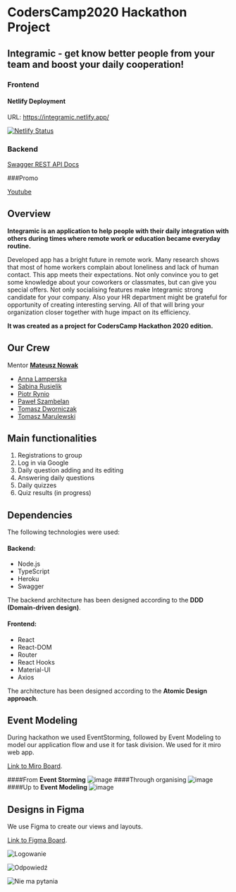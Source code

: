 # CodersCamp2020 Hackathon Project
## Integramic - get know better people from your team and boost your daily cooperation!

### Frontend

#### Netlify Deployment

URL: https://integramic.netlify.app/

[![Netlify Status](https://api.netlify.com/api/v1/badges/b58805a5-da13-46ca-8d7c-50d62b0577c0/deploy-status)](https://app.netlify.com/sites/integramic/deploys)

### Backend

[Swagger REST API Docs](https://coderscamp2020-hackathon.herokuapp.com/rest-api-docs/)

###Promo

[Youtube](https://www.youtube.com/watch?v=cMXqoFkhxF0&ab_channel=SabinaRusielik)

## Overview

**Integramic is an application to help people with their daily integration with others during times where remote work or education became everyday routine.**

Developed app has a bright future in remote work. Many research shows that most of home workers complain about loneliness and lack of human contact. This app meets their expectations. Not only convince you to get some knowledge about your coworkers or classmates, but can give you special offers. Not only socialising features make Integramic strong candidate for your company. Also your HR department might be grateful for opportunity of creating interesting serving. All of that will bring your organization closer together with huge impact on its efficiency.

**It was created as a project for CodersCamp Hackathon 2020 edition.**


## Our Crew

Mentor **[Mateusz Nowak](https://github.com/nowakprojects)**

- [Anna Lamperska](https://github.com/lamparina)
- [Sabina Rusielik](https://github.com/sabinarusielik)
- [Piotr Rynio](https://github.com/PiotrWR)
- [Paweł Szambelan](https://github.com/Szambelan)
- [Tomasz Dworniczak](https://github.com/tomdworniczak)
- [Tomasz Marulewski](https://github.com/tomaszmaruvl)


## Main functionalities

1. Registrations to group
2. Log in via Google
3. Daily question adding and its editing
4. Answering daily questions
5. Daily quizzes
6. Quiz results (in progress)

## Dependencies

The following technologies were used:

#### Backend:
- Node.js
- TypeScript
- Heroku
- Swagger

The backend architecture has been designed according to the **DDD (Domain-driven design)**.

#### Frontend:
- React
- React-DOM
- Router
- React Hooks
- Material-UI
- Axios

The architecture has been designed according to the **Atomic Design approach**.


## Event Modeling

During hackathon we used EventStorming, followed by Event Modeling to model our application flow and use it for task division.
We used for it miro web app.

[Link to Miro Board](https://miro.com/app/board/o9J_lIW4jG4=/).


####From **Event Storming**
![image](https://user-images.githubusercontent.com/31566345/116238644-ea546d80-a761-11eb-9f69-2b011e0c18e0.png)
####Through organising
![image](https://user-images.githubusercontent.com/31566345/116238736-0bb55980-a762-11eb-8a0c-f7d7f6fd1a0a.png)
####Up to **Event Modeling**
![image](https://user-images.githubusercontent.com/31566345/116238978-62229800-a762-11eb-90ac-e123668ff5b1.png)


## Designs in Figma

We use Figma to create our views and layouts.

[Link to Figma Board](https://www.figma.com/file/8PzRwPotjb3xVH4uxoIvfd/CodersCampHackathon.MaterialUI?node-id=7270%3A0).

![Logowanie](https://user-images.githubusercontent.com/31566345/116149134-0e706a00-a6e2-11eb-8574-628724b0d124.png)

![Odpowiedź](https://user-images.githubusercontent.com/31566345/116149179-1defb300-a6e2-11eb-905f-6c4b51408fc7.png)

![Nie ma pytania](https://user-images.githubusercontent.com/31566345/116149220-29db7500-a6e2-11eb-8d80-3688f3073e3d.png)

